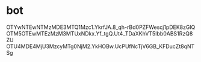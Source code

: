 # bot
OTYwNTEwNTMzMDE3MTQ1Mzc1.YkrfJA.8_qh-rBd0PZFWescj1pDEK8zGlQ
OTM5OTEwMTEzMzM3MTUxNDkx.Yf_tgQ.Ut4_TDaXKhVT5Ibb0ABS1RzQ8ZU
OTU4MDE4MjU3MzcyMTg0NjM2.YkHOBw.UcPUfNcTjV6GB_KFDucZt8qNTSg
